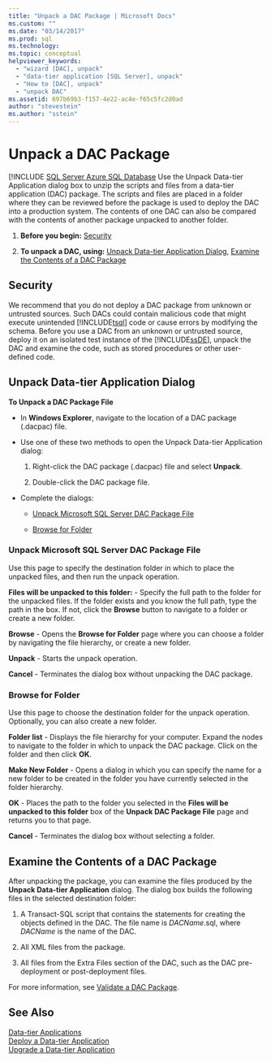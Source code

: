 ```yaml
---
title: "Unpack a DAC Package | Microsoft Docs"
ms.custom: ""
ms.date: "03/14/2017"
ms.prod: sql
ms.technology:
ms.topic: conceptual
helpviewer_keywords: 
  - "wizard [DAC], unpack"
  - "data-tier application [SQL Server], unpack"
  - "How to [DAC], unpack"
  - "unpack DAC"
ms.assetid: 697b69b3-f157-4e22-ac4e-f65c5fc2d0ad
author: "stevestein"
ms.author: "sstein"
---
```

# Unpack a DAC Package
[!INCLUDE [SQL Server Azure SQL Database](../../includes/applies-to-version/sql-asdb.md)
  Use the Unpack Data-tier Application dialog box to unzip the scripts and files from a data-tier application (DAC) package. The scripts and files are placed in a folder where they can be reviewed before the package is used to deploy the DAC into a production system. The contents of one DAC can also be compared with the contents of another package unpacked to another folder.  
  
1.  **Before you begin:**  [Security](#Security)  
  
2.  **To unpack a DAC, using:**  [Unpack Data-tier Application Dialog](#UnpackDACDial), [Examine the Contents of a DAC Package](#ExamDACPack)  

##  <a name="Security"></a> Security  
 We recommend that you do not deploy a DAC package from unknown or untrusted sources. Such DACs could contain malicious code that might execute unintended [!INCLUDE[tsql](../../includes/tsql-md.md)] code or cause errors by modifying the schema. Before you use a DAC from an unknown or untrusted source, deploy it on an isolated test instance of the [!INCLUDE[ssDE](../../includes/ssde-md.md)], unpack the DAC and examine the code, such as stored procedures or other user-defined code.  
  
##  <a name="UnpackDACDial"></a> Unpack Data-tier Application Dialog  
 **To Unpack a DAC Package File**  
  
-   In **Windows Explorer**, navigate to the location of a DAC package (.dacpac) file.  
  
-   Use one of these two methods to open the Unpack Data-tier Application dialog:  
  
    1.  Right-click the DAC package (.dacpac) file and select **Unpack**.  
  
    2.  Double-click the DAC package file.  
  
-   Complete the dialogs:  
  
    -   [Unpack Microsoft SQL Server DAC Package File](#Unpack)  
  
    -   [Browse for Folder](#Browse)  
  
###  <a name="Unpack"></a> Unpack Microsoft SQL Server DAC Package File  
 Use this page to specify the destination folder in which to place the unpacked files, and then run the unpack operation.  
  
 **Files will be unpacked to this folder:** - Specify the full path to the folder for the unpacked files. If the folder exists and you know the full path, type the path in the box. If not, click the **Browse** button to navigate to a folder or create a new folder.  
  
 **Browse** - Opens the **Browse for Folder** page where you can choose a folder by navigating the file hierarchy, or create a new folder.  
  
 **Unpack** - Starts the unpack operation.  
  
 **Cancel** - Terminates the dialog box without unpacking the DAC package.  
  
###  <a name="Browse"></a> Browse for Folder  
 Use this page to choose the destination folder for the unpack operation. Optionally, you can also create a new folder.  
  
 **Folder list** - Displays the file hierarchy for your computer. Expand the nodes to navigate to the folder in which to unpack the DAC package. Click on the folder and then click **OK**.  
  
 **Make New Folder** - Opens a dialog in which you can specify the name for a new folder to be created in the folder you have currently selected in the folder hierarchy.  
  
 **OK** - Places the path to the folder you selected in the **Files will be unpacked to this folder** box of the **Unpack DAC Package File** page and returns you to that page.  
  
 **Cancel** - Terminates the dialog box without selecting a folder.  
  
##  <a name="ExamDACPack"></a> Examine the Contents of a DAC Package  
 After unpacking the package, you can examine the files produced by the **Unpack Data-tier Application** dialog. The dialog box builds the following files in the selected destination folder:  
  
1.  A Transact-SQL script that contains the statements for creating the objects defined in the DAC. The file name is *DACName*.sql, where *DACName* is the name of the DAC.  
  
2.  All XML files from the package.  
  
3.  All files from the Extra Files section of the DAC, such as the DAC pre-deployment or post-deployment files.  
  
 For more information, see [Validate a DAC Package](../../relational-databases/data-tier-applications/validate-a-dac-package.md).  
  
## See Also  
 [Data-tier Applications](../../relational-databases/data-tier-applications/data-tier-applications.md)   
 [Deploy a Data-tier Application](../../relational-databases/data-tier-applications/deploy-a-data-tier-application.md)   
 [Upgrade a Data-tier Application](../../relational-databases/data-tier-applications/upgrade-a-data-tier-application.md)  
  
  
